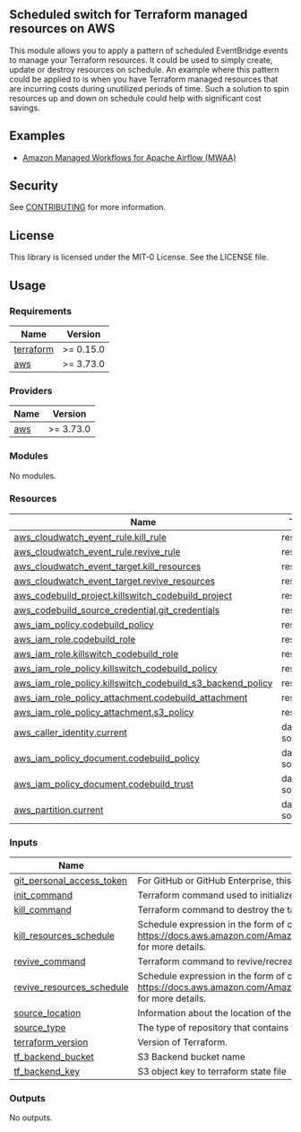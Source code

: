 ## Scheduled switch for Terraform managed resources on AWS

This module allows you to apply a pattern of scheduled EventBridge events to manage your Terraform resources. It could be used to simply create, update or destroy resources on schedule. An example where this pattern could be applied to is when you have Terraform managed resources that are incurring costs during unutilized periods of time. Such a solution to spin resources up and down on schedule could help with significant cost savings.

## Examples

* [Amazon Managed Workflows for Apache Airflow (MWAA)](examples/mwaa/README.md)

## Security

See [CONTRIBUTING](CONTRIBUTING.md#security-issue-notifications) for more information.

## License

This library is licensed under the MIT-0 License. See the LICENSE file.

## Usage

<!-- BEGIN_TF_DOCS -->
### Requirements

| Name | Version |
|------|---------|
| <a name="requirement_terraform"></a> [terraform](#requirement\_terraform) | >= 0.15.0 |
| <a name="requirement_aws"></a> [aws](#requirement\_aws) | >= 3.73.0 |

### Providers

| Name | Version |
|------|---------|
| <a name="provider_aws"></a> [aws](#provider\_aws) | >= 3.73.0 |

### Modules

No modules.

### Resources

| Name | Type |
|------|------|
| [aws_cloudwatch_event_rule.kill_rule](https://registry.terraform.io/providers/hashicorp/aws/latest/docs/resources/cloudwatch_event_rule) | resource |
| [aws_cloudwatch_event_rule.revive_rule](https://registry.terraform.io/providers/hashicorp/aws/latest/docs/resources/cloudwatch_event_rule) | resource |
| [aws_cloudwatch_event_target.kill_resources](https://registry.terraform.io/providers/hashicorp/aws/latest/docs/resources/cloudwatch_event_target) | resource |
| [aws_cloudwatch_event_target.revive_resources](https://registry.terraform.io/providers/hashicorp/aws/latest/docs/resources/cloudwatch_event_target) | resource |
| [aws_codebuild_project.killswitch_codebuild_project](https://registry.terraform.io/providers/hashicorp/aws/latest/docs/resources/codebuild_project) | resource |
| [aws_codebuild_source_credential.git_credentials](https://registry.terraform.io/providers/hashicorp/aws/latest/docs/resources/codebuild_source_credential) | resource |
| [aws_iam_policy.codebuild_policy](https://registry.terraform.io/providers/hashicorp/aws/latest/docs/resources/iam_policy) | resource |
| [aws_iam_role.codebuild_role](https://registry.terraform.io/providers/hashicorp/aws/latest/docs/resources/iam_role) | resource |
| [aws_iam_role.killswitch_codebuild_role](https://registry.terraform.io/providers/hashicorp/aws/latest/docs/resources/iam_role) | resource |
| [aws_iam_role_policy.killswitch_codebuild_policy](https://registry.terraform.io/providers/hashicorp/aws/latest/docs/resources/iam_role_policy) | resource |
| [aws_iam_role_policy.killswitch_codebuild_s3_backend_policy](https://registry.terraform.io/providers/hashicorp/aws/latest/docs/resources/iam_role_policy) | resource |
| [aws_iam_role_policy_attachment.codebuild_attachment](https://registry.terraform.io/providers/hashicorp/aws/latest/docs/resources/iam_role_policy_attachment) | resource |
| [aws_iam_role_policy_attachment.s3_policy](https://registry.terraform.io/providers/hashicorp/aws/latest/docs/resources/iam_role_policy_attachment) | resource |
| [aws_caller_identity.current](https://registry.terraform.io/providers/hashicorp/aws/latest/docs/data-sources/caller_identity) | data source |
| [aws_iam_policy_document.codebuild_policy](https://registry.terraform.io/providers/hashicorp/aws/latest/docs/data-sources/iam_policy_document) | data source |
| [aws_iam_policy_document.codebuild_trust](https://registry.terraform.io/providers/hashicorp/aws/latest/docs/data-sources/iam_policy_document) | data source |
| [aws_partition.current](https://registry.terraform.io/providers/hashicorp/aws/latest/docs/data-sources/partition) | data source |

### Inputs

| Name | Description | Type | Default | Required |
|------|-------------|------|---------|:--------:|
| <a name="input_git_personal_access_token"></a> [git\_personal\_access\_token](#input\_git\_personal\_access\_token) | For GitHub or GitHub Enterprise, this is the personal access token. | `string` | n/a | yes |
| <a name="input_init_command"></a> [init\_command](#input\_init\_command) | Terraform command used to initialize working directory. | `string` | n/a | yes |
| <a name="input_kill_command"></a> [kill\_command](#input\_kill\_command) | Terraform command to destroy the target resources. | `string` | n/a | yes |
| <a name="input_kill_resources_schedule"></a> [kill\_resources\_schedule](#input\_kill\_resources\_schedule) | Schedule expression in the form of cron or rate expressions. Refer to https://docs.aws.amazon.com/AmazonCloudWatch/latest/events/ScheduledEvents.html for more details. | `string` | n/a | yes |
| <a name="input_revive_command"></a> [revive\_command](#input\_revive\_command) | Terraform command to revive/recreate the target resources. | `string` | n/a | yes |
| <a name="input_revive_resources_schedule"></a> [revive\_resources\_schedule](#input\_revive\_resources\_schedule) | Schedule expression in the form of cron or rate expressions. Refer to https://docs.aws.amazon.com/AmazonCloudWatch/latest/events/ScheduledEvents.html for more details. | `string` | n/a | yes |
| <a name="input_source_location"></a> [source\_location](#input\_source\_location) | Information about the location of the source code to be built. | `string` | n/a | yes |
| <a name="input_source_type"></a> [source\_type](#input\_source\_type) | The type of repository that contains the source code to be built. | `string` | n/a | yes |
| <a name="input_terraform_version"></a> [terraform\_version](#input\_terraform\_version) | Version of Terraform. | `string` | n/a | yes |
| <a name="input_tf_backend_bucket"></a> [tf\_backend\_bucket](#input\_tf\_backend\_bucket) | S3 Backend bucket name | `string` | n/a | yes |
| <a name="input_tf_backend_key"></a> [tf\_backend\_key](#input\_tf\_backend\_key) | S3 object key to terraform state file | `string` | n/a | yes |

### Outputs

No outputs.
<!-- END_TF_DOCS -->
